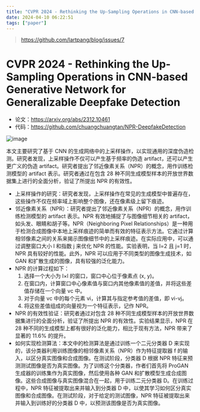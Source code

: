 ```yaml
---
title: "CVPR 2024 - Rethinking the Up-Sampling Operations in CNN-based Generative Network for Generalizable Deepfake Detection"
date: 2024-04-10 06:22:51
tags: ["paper"]
---
```


<!--more-->

> <https://github.com/lartpang/blog/issues/7>

# CVPR 2024 - Rethinking the Up-Sampling Operations in CNN-based Generative Network for Generalizable Deepfake Detection

* 论文：<https://arxiv.org/abs/2312.10461>
* 代码：<https://github.com/chuangchuangtan/NPR-DeepfakeDetection>

![image](https://github.com/lartpang/blog/assets/26847524/0c7f34a2-8f24-458e-84c9-37b8253deb5c)

本文主要研究了基于 CNN 的生成网络中的上采样操作，以实现通用的深度伪造检测。研究者发现，上采样操作不仅可以产生基于频率的伪造 artifact，还可以产生更广义的伪造 artifact。研究者提出了邻近像素关系（NPR）的概念，用作训练检测模型的 artifact 表示。研究者通过在包含 28 种不同生成模型样本的开放世界数据集上进行的全面分析，验证了所提出 NPR 的有效性。

* 上采样操作的研究：研究者发现，上采样操作在常见的生成模型中普遍存在，这些操作不仅在频率域上影响整个图像，还在像素级上留下痕迹。
* 邻近像素关系（NPR）：研究者提出了邻近像素关系（NPR）的概念，用作训练检测模型的 artifact 表示。NPR 有效地捕捉了与图像细节相关的 artifact，如头发、眼睛和胡子等。NPR（Neighboring Pixel Relationships）是一种用于检测合成图像中本地上采样痕迹的简单而有效的特征表示方法。它通过计算相邻像素之间的关系来揭示图像细节中的上采样痕迹。在实际应用中，可以通过调整窗口大小 l 和指数 j 来优化 NPR 的性能。实验表明，当 l=2 且 j=1 时，NPR 具有较好的性能。此外，NPR 可以应用于不同类型的图像生成技术，如 GAN 和扩散生成的图像，具有较强的泛化能力。
* NPR 的计算过程如下：
  1. 选择一个大小为 l×l 的窗口，窗口中心位于像素点 (x, y)。
  2. 在窗口内，计算窗口中心像素值与窗口内其他像素值的差值，并将这些差值存储在一个向量 vc 中。
  3. 对于向量 vc 中的每个元素 vi，计算其与指定参考值的差值，即 vi-vj。
  4. 将这些差值组成的向量视为一个特征表示，记作 NPR。
* NPR 的有效性验证：研究者通过对包含 28 种不同生成模型样本的开放世界数据集进行的全面分析，验证了所提出 NPR 的有效性。实验结果显示，NPR 在 28 种不同的生成模型上都有很好的泛化能力，相比于现有方法，NPR 带来了显著的 11.6% 的提升。
* 如何实现检测算法：本文中的检测算法是通过训练一个二元分类器 D 来实现的，该分类器利用训练图像的相邻像素关系（NPR）作为特征提取器 f 的输入，以区分真实图像和合成图像。在测试阶段，分类器 D 根据 NPR 特征来预测测试图像是否为真实图像。为了训练这个分类器，作者们首先将 ProGAN 生成器的训练集作为真实图像，然后使用各种 GAN 和扩散模型生成合成图像。这些合成图像与真实图像混合在一起，用于训练二元分类器 D。在训练过程中，NPR 特征被提取出来并输入到分类器 D 中，以使其学习如何区分真实图像和合成图像。在测试阶段，对于给定的测试图像，NPR 特征被提取出来并输入到训练好的分类器 D 中，以预测该图像是否为真实图像。